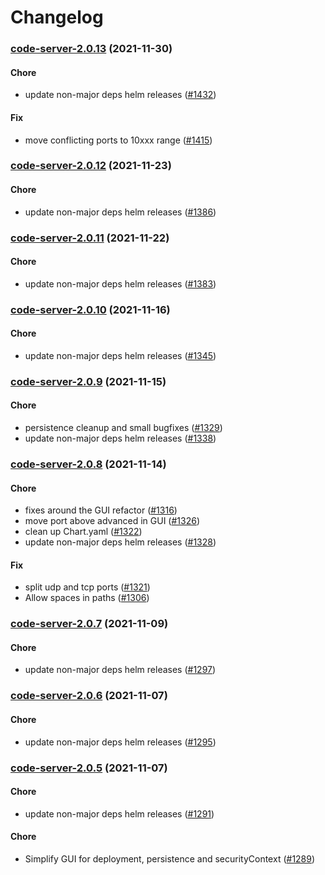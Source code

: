 # Changelog<br>


<a name="code-server-2.0.13"></a>
### [code-server-2.0.13](https://github.com/truecharts/apps/compare/code-server-2.0.12...code-server-2.0.13) (2021-11-30)

#### Chore

* update non-major deps helm releases ([#1432](https://github.com/truecharts/apps/issues/1432))

#### Fix

* move conflicting ports to 10xxx range ([#1415](https://github.com/truecharts/apps/issues/1415))



<a name="code-server-2.0.12"></a>
### [code-server-2.0.12](https://github.com/truecharts/apps/compare/code-server-2.0.11...code-server-2.0.12) (2021-11-23)

#### Chore

* update non-major deps helm releases ([#1386](https://github.com/truecharts/apps/issues/1386))



<a name="code-server-2.0.11"></a>
### [code-server-2.0.11](https://github.com/truecharts/apps/compare/code-server-2.0.10...code-server-2.0.11) (2021-11-22)

#### Chore

* update non-major deps helm releases ([#1383](https://github.com/truecharts/apps/issues/1383))



<a name="code-server-2.0.10"></a>
### [code-server-2.0.10](https://github.com/truecharts/apps/compare/code-server-2.0.9...code-server-2.0.10) (2021-11-16)

#### Chore

* update non-major deps helm releases ([#1345](https://github.com/truecharts/apps/issues/1345))



<a name="code-server-2.0.9"></a>
### [code-server-2.0.9](https://github.com/truecharts/apps/compare/code-server-2.0.8...code-server-2.0.9) (2021-11-15)

#### Chore

* persistence cleanup and small bugfixes ([#1329](https://github.com/truecharts/apps/issues/1329))
* update non-major deps helm releases ([#1338](https://github.com/truecharts/apps/issues/1338))



<a name="code-server-2.0.8"></a>
### [code-server-2.0.8](https://github.com/truecharts/apps/compare/code-server-2.0.7...code-server-2.0.8) (2021-11-14)

#### Chore

* fixes around the GUI refactor ([#1316](https://github.com/truecharts/apps/issues/1316))
* move port above advanced in GUI ([#1326](https://github.com/truecharts/apps/issues/1326))
* clean up Chart.yaml ([#1322](https://github.com/truecharts/apps/issues/1322))
* update non-major deps helm releases ([#1328](https://github.com/truecharts/apps/issues/1328))

#### Fix

* split udp and tcp ports ([#1321](https://github.com/truecharts/apps/issues/1321))
* Allow spaces in paths ([#1306](https://github.com/truecharts/apps/issues/1306))



<a name="code-server-2.0.7"></a>
### [code-server-2.0.7](https://github.com/truecharts/apps/compare/code-server-2.0.6...code-server-2.0.7) (2021-11-09)

#### Chore

* update non-major deps helm releases ([#1297](https://github.com/truecharts/apps/issues/1297))



<a name="code-server-2.0.6"></a>
### [code-server-2.0.6](https://github.com/truecharts/apps/compare/code-server-2.0.5...code-server-2.0.6) (2021-11-07)

#### Chore

* update non-major deps helm releases ([#1295](https://github.com/truecharts/apps/issues/1295))



<a name="code-server-2.0.5"></a>
### [code-server-2.0.5](https://github.com/truecharts/apps/compare/code-server-2.0.4...code-server-2.0.5) (2021-11-07)

#### Chore

* update non-major deps helm releases ([#1291](https://github.com/truecharts/apps/issues/1291))

#### Chore

* Simplify GUI for deployment, persistence and securityContext ([#1289](https://github.com/truecharts/apps/issues/1289))


